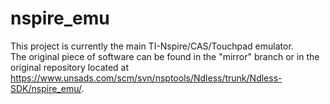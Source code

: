 nspire_emu
==========

This project is currently the main TI-Nspire/CAS/Touchpad emulator.  
The original piece of software can be found in the "mirror" branch or in the original repository located at https://www.unsads.com/scm/svn/nsptools/Ndless/trunk/Ndless-SDK/nspire_emu/.
